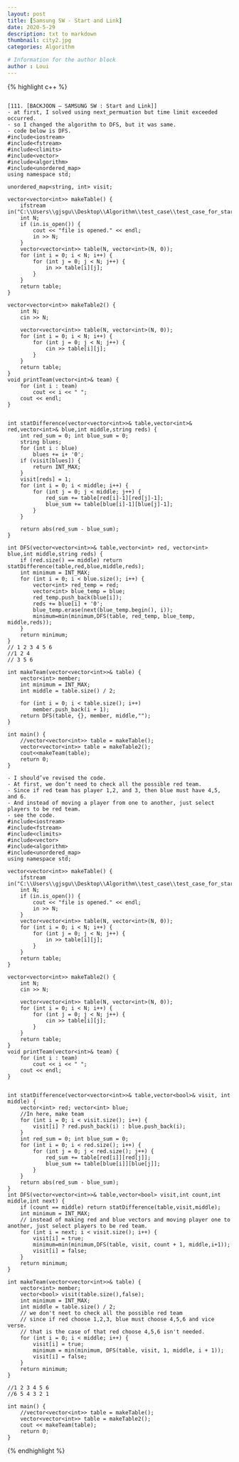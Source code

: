 ```yaml
---
layout: post
title: [Samsung SW - Start and Link]
date: 2020-5-29
description: txt to markdown
thumbnail: city2.jpg
categories: Algorithm

# Information for the author block
author : Loui
---
```


{% highlight c++ %}

	﻿
	[111. [BACKJOON – SAMSUNG SW : Start and Link]]
	- at first, I solved using next_permuation but time limit exceeded occurred.
	- so I changed the algorithm to DFS, but it was same.
	- code below is DFS.
	#include<iostream>
	#include<fstream>
	#include<climits>
	#include<vector>
	#include<algorithm>
	#include<unordered_map>
	using namespace std;
	
	unordered_map<string, int> visit;
	
	vector<vector<int>> makeTable() {
		ifstream in("C:\\Users\\gjsgu\\Desktop\\Algorithm\\test_case\\test_case_for_start_and_link.txt");
		int N;
		if (in.is_open()) {
			cout << "file is opened." << endl;
			in >> N;
		}
		vector<vector<int>> table(N, vector<int>(N, 0));
		for (int i = 0; i < N; i++) {
			for (int j = 0; j < N; j++) {
				in >> table[i][j];
			}
		}
		return table;
	}
	
	vector<vector<int>> makeTable2() {
		int N;
		cin >> N;
		
		vector<vector<int>> table(N, vector<int>(N, 0));
		for (int i = 0; i < N; i++) {
			for (int j = 0; j < N; j++) {
				cin >> table[i][j];
			}
		}
		return table;
	}
	void printTeam(vector<int>& team) {
		for (int i : team)
			cout << i << " ";
		cout << endl;
	}
	
	
	int statDifference(vector<vector<int>>& table,vector<int>& red,vector<int>& blue,int middle,string reds) {
		int red_sum = 0; int blue_sum = 0;
		string blues;
		for (int i : blue)
			blues += i+ '0';
		if (visit[blues]) {
			return INT_MAX;
		} 
		visit[reds] = 1;
		for (int i = 0; i < middle; i++) {
			for (int j = 0; j < middle; j++) {
				red_sum += table[red[i]-1][red[j]-1];
				blue_sum += table[blue[i]-1][blue[j]-1];
			}
		}
		
		return abs(red_sum - blue_sum);
	}
	
	int DFS(vector<vector<int>>& table,vector<int> red, vector<int> blue,int middle,string reds) {
		if (red.size() == middle) return statDifference(table,red,blue,middle,reds);
		int minimum = INT_MAX;
		for (int i = 0; i < blue.size(); i++) {
			vector<int> red_temp = red;
			vector<int> blue_temp = blue;
			red_temp.push_back(blue[i]);
			reds += blue[i] + '0';
			blue_temp.erase(next(blue_temp.begin(), i));
			minimum=min(minimum,DFS(table, red_temp, blue_temp, middle,reds));
		}
		return minimum;
	}
	// 1 2 3 4 5 6
	//1 2 4
	// 3 5 6
	
	int makeTeam(vector<vector<int>>& table) {
		vector<int> member;
		int minimum = INT_MAX;
		int middle = table.size() / 2;
		
		for (int i = 0; i < table.size(); i++)
			member.push_back(i + 1);
		return DFS(table, {}, member, middle,"");
	}
	
	int main() {
		//vector<vector<int>> table = makeTable();
		vector<vector<int>> table = makeTable2();
		cout<<makeTeam(table);
		return 0;
	}
	
	- I should’ve revised the code.
	- At first, we don’t need to check all the possible red team.
	- Since if red team has player 1,2, and 3, then blue must have 4,5, and 6.
	- And instead of moving a player from one to another, just select players to be red team.
	- see the code.
	#include<iostream>
	#include<fstream>
	#include<climits>
	#include<vector>
	#include<algorithm>
	#include<unordered_map>
	using namespace std;
	
	vector<vector<int>> makeTable() {
		ifstream in("C:\\Users\\gjsgu\\Desktop\\Algorithm\\test_case\\test_case_for_start_and_link.txt");
		int N;
		if (in.is_open()) {
			cout << "file is opened." << endl;
			in >> N;
		}
		vector<vector<int>> table(N, vector<int>(N, 0));
		for (int i = 0; i < N; i++) {
			for (int j = 0; j < N; j++) {
				in >> table[i][j];
			}
		}
		return table;
	}
	
	vector<vector<int>> makeTable2() {
		int N;
		cin >> N;
	
		vector<vector<int>> table(N, vector<int>(N, 0));
		for (int i = 0; i < N; i++) {
			for (int j = 0; j < N; j++) {
				cin >> table[i][j];
			}
		}
		return table;
	}
	void printTeam(vector<int>& team) {
		for (int i : team)
			cout << i << " ";
		cout << endl;
	}
	
	
	int statDifference(vector<vector<int>>& table,vector<bool>& visit, int middle) {
		vector<int> red; vector<int> blue;
		//In here, make team
		for (int i = 0; i < visit.size(); i++) {
			visit[i] ? red.push_back(i) : blue.push_back(i);
		}
		int red_sum = 0; int blue_sum = 0;
		for (int i = 0; i < red.size(); i++) {
			for (int j = 0; j < red.size(); j++) {
				red_sum += table[red[i]][red[j]];
				blue_sum += table[blue[i]][blue[j]];
			}
		}
		return abs(red_sum - blue_sum);
	}
	int DFS(vector<vector<int>>& table,vector<bool> visit,int count,int middle,int next) {
		if (count == middle) return statDifference(table,visit,middle);
		int minimum = INT_MAX;
		// instead of making red and blue vectors and moving player one to another, just select players to be red team.
		for (int i = next; i < visit.size(); i++) {
			visit[i] = true;
			minimum=min(minimum,DFS(table, visit, count + 1, middle,i+1));
			visit[i] = false;
		}
		return minimum;
	}
	
	int makeTeam(vector<vector<int>>& table) {
		vector<int> member;
		vector<bool> visit(table.size(),false);
		int minimum = INT_MAX;
		int middle = table.size() / 2;
		// we don't neet to check all the possible red team
		// since if red choose 1,2,3, blue must choose 4,5,6 and vice verse.
		// that is the case of that red choose 4,5,6 isn't needed.
		for (int i = 0; i < middle; i++) { 
			visit[i] = true;
			minimum = min(minimum, DFS(table, visit, 1, middle, i + 1));
			visit[i] = false;
		}
		return minimum;
	}
	
	//1 2 3 4 5 6
	//6 5 4 3 2 1
	
	int main() {
		//vector<vector<int>> table = makeTable();
		vector<vector<int>> table = makeTable2();
		cout << makeTeam(table);
		return 0;
	}
	
	
{% endhighlight %}


